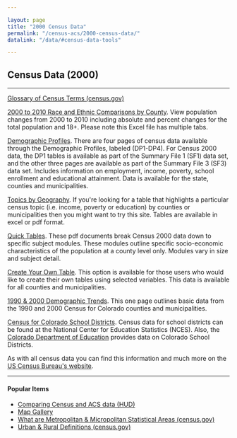 ```yaml
---

layout: page
title: "2000 Census Data"
permalink: "/census-acs/2000-census-data/"
datalink: "/data/#census-data-tools"

---
```


## Census Data (2000)

- - -

[Glossary of Census Terms (census.gov)](http://factfinder.census.gov/help/en/index.htm#glossary.htm)

[2000 to 2010 Race and Ethnic Comparisons by County](https://drive.google.com/open?id=0B5RRfcb8KXAsSXdLaEhmclRyelk). View population changes from 2000 to 2010 including absolute and percent changes for the total population and 18+. Please note this Excel file has multiple tabs.

[Demographic Profiles](https://dola.colorado.gov/demog-cms/content/census-demographic-profiles). There are four pages of census data available through the Demographic Profiles, labeled (DP1-DP4). For Census 2000 data, the DP1 tables is available as part of the Summary File 1 (SF1) data set, and the other three pages are available as part of the Summary File 3 (SF3) data set. Includes information on employment, income, poverty, school enrollment and educational attainment. Data is available for the state, counties and municipalities.

[Topics by Geography](https://dola.colorado.gov/demog_webapps/ctParameters.jsf). If you're looking for a table that highlights a particular census topic (i.e. income, poverty or education) by counties or municipalities then you might want to try this site. Tables are available in excel or pdf format.

[Quick Tables](https://dola.colorado.gov/demog-cms/content/census-quick-tables). These pdf documents break Census 2000 data down to specific subject modules. These modules outline specific socio-economic characteristics of the population at a county level only. Modules vary in size and subject detail.

[Create Your Own Table](https://dola.colorado.gov/demog_webapps/ccTopic.jsf). This option is available for those users who would like to create their own tables using selected variables. This data is available for all counties and municipalities.

[1990 & 2000 Demographic Trends](https://dola.colorado.gov/demog-cms/content/demographic-trends). This one page outlines basic data from the 1990 and 2000 Census for Colorado counties and municipalities.

[Census for Colorado School Districts](http://nces.ed.gov/surveys/sdds/index.aspx). Census data for school districts can be found at the National Center for Education Statistics (NCES). Also, the [Colorado Department of Education](http://www.cde.state.co.us/) provides data on Colorado School Districts.

As with all census data you can find this information and much more on the [US Census Bureau's website](http://www.census.gov/).

- - -

#### Popular Items

- [Comparing Census and ACS data (HUD)](http://www.huduser.org/portal/home.html)
- [Map Gallery](/gis/map-gallery/)
- [What are Metropolitan & Micropolitan Statistical Areas (census.gov)](http://www.census.gov/population/metro/)
- [Urban & Rural Definitions (census.gov)](http://www.census.gov/geo/reference/ua/urban-rural-2010.html)

